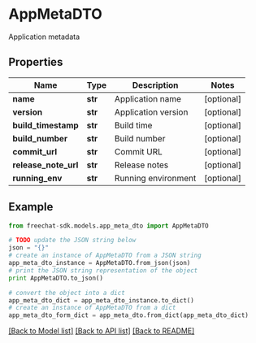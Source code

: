 # AppMetaDTO

Application metadata

## Properties
Name | Type | Description | Notes
------------ | ------------- | ------------- | -------------
**name** | **str** | Application name | [optional] 
**version** | **str** | Application version | [optional] 
**build_timestamp** | **str** | Build time | [optional] 
**build_number** | **str** | Build number | [optional] 
**commit_url** | **str** | Commit URL | [optional] 
**release_note_url** | **str** | Release notes | [optional] 
**running_env** | **str** | Running environment | [optional] 

## Example

```python
from freechat-sdk.models.app_meta_dto import AppMetaDTO

# TODO update the JSON string below
json = "{}"
# create an instance of AppMetaDTO from a JSON string
app_meta_dto_instance = AppMetaDTO.from_json(json)
# print the JSON string representation of the object
print AppMetaDTO.to_json()

# convert the object into a dict
app_meta_dto_dict = app_meta_dto_instance.to_dict()
# create an instance of AppMetaDTO from a dict
app_meta_dto_form_dict = app_meta_dto.from_dict(app_meta_dto_dict)
```
[[Back to Model list]](../README.md#documentation-for-models) [[Back to API list]](../README.md#documentation-for-api-endpoints) [[Back to README]](../README.md)


